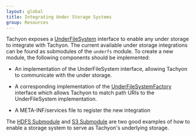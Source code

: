 ```yaml
---
layout: global
title: Integrating Under Storage Systems
group: Resources
---
```


Tachyon exposes a
[UnderFileSystem](https://github.com/amplab/tachyon/blob/master/common/src/main/java/tachyon/underfs/UnderFileSystem.java)
interface to enable any under storage to integrate with Tachyon. The current available under storage
integrations can be found as submodules of the `underfs` module. To create a new module, the
following components should be implemented:

* An implementation of the UnderFileSystem interface, allowing Tachyon to communicate with the
under storage.

* A corresponding implementation of the
[UnderFileSystemFactory](https://github.com/amplab/tachyon/blob/master/common/src/main/java/tachyon/underfs/UnderFileSystemFactory.java)
interface which allows Tachyon to match path URIs to the UnderFileSystem implementation.

* A META-INF/services file to register the new integration

The [HDFS Submodule](https://github.com/amplab/tachyon/tree/master/underfs/hdfs) and
[S3 Submodule](https://github.com/amplab/tachyon/tree/master/underfs/s3) are two good examples of
how to enable a storage system to serve as Tachyon's underlying storage.
